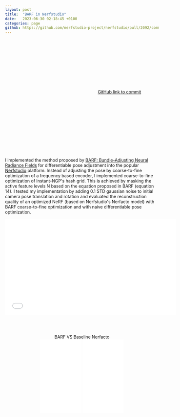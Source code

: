 ```yaml
---
layout: post
title:  "BARF in Nerfstudio"
date:   2023-06-30 02:18:45 +0100
categories: page
github: https://github.com/nerfstudio-project/nerfstudio/pull/2092/commits/4c3db790a4d5d2519f3caef92516bc1108fed2da
---
```

<link href="{{ site.baseurl }}/assets/css/twentytwenty.css" rel="stylesheet" type="text/css" />
<script src="https://ajax.googleapis.com/ajax/libs/jquery/3.6.1/jquery.min.js"></script>
<script src="https://maxcdn.bootstrapcdn.com/bootstrap/3.4.1/js/bootstrap.min.js"></script>
 <link rel="stylesheet" href="/assets/css/styles.css">
<div style="margin-top: 2em"></div>
<div class="row">
  <div class = "column">
    <p class="project-links">
        <svg class="svg-icon grey"><use xlink:href="{{ '/assets/minima-social-icons.svg#github' | relative_url }}"></use></svg>
        <a href="{{ page.github }}" target="_blank">GitHub link to commit</a>
    </p> 
    </div>
    <div class = "column">
    <p class="project-links">
        <svg class="svg-icon grey"><use xlink:href="{{ '/assets/minima-social-icons.svg#pdf' | relative_url }}"></use></svg>
    </p> 
    </div>
  <p>I implemented the method proposed by <a href=" https://arxiv.org/abs/2104.06405">BARF: Bundle-Adjusting Neural Radiance Fields</a> for differentiable pose adjustment into the popular <a href="https://github.com/nerfstudio-project/nerfstudio">Nerfstudio</a> platform. Instead of adjusting the pose by coarse-to-fine optimization of a frequency based encoder, I implemented coarse-to-fine optimization of Instant-NGP's hash grid. This is achieved by masking the active feature levels N based on the equation proposed in BARF (equation 14). I tested my implementation by adding 0.1 STD gaussian noise to initial camera pose translation and rotation and evaluated the reconstruction quality of an optimized NeRF (based on Nerfstudio's Nerfacto model) with BARF coarse-to-fine optimization and with naive differentiable pose optimization. 
  </p>

<center>
<iframe width="560" height="315" src="{{ site.baseurl }}/assets/images/barf/barfVid.mp4" title="BARF vs Nerfacto" frameborder="0" allow="accelerometer; autoplay; clipboard-write; encrypted-media; gyroscope; picture-in-picture; web-share" allowfullscreen></iframe>
</center>

<br><br>
<center>
BARF VS Baseline Nerfacto <br>
<iframe width="135" height="240" src="{{ site.baseurl }}/assets/images/barf/barf.mp4" title="BARF" id="contentIframe" frameborder="0" allow="accelerometer; autoplay; clipboard-write; encrypted-media; gyroscope; picture-in-picture;"
allowfullscreen> 
</iframe>

<iframe width="135" height="240" src="{{ site.baseurl }}/assets/images/barf/nerfacto.mp4" title="Nerfacto" frameborder="0" allow="accelerometer; autoplay; clipboard-write; encrypted-media; gyroscope; picture-in-picture;"
allowfullscreen> 
</iframe>
</center>


<script src="https://ajax.googleapis.com/ajax/libs/jquery/1.11.0/jquery.min.js"></script>
<script src="{{ site.baseurl }}/assets/jquery.twentytwenty.js"></script>
<script src="{{ site.baseurl }}/assets/bootstrap.min.js"></script>
<script src="{{ site.baseurl }}/assets/jquery.event.move.js"></script>
<script>
$(window).load(function(){$(".twentytwenty-container").twentytwenty({default_offset_pct: 0.5});});
</script>